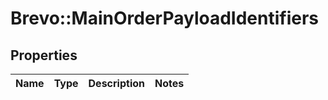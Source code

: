 # Brevo::MainOrderPayloadIdentifiers

## Properties
Name | Type | Description | Notes
------------ | ------------- | ------------- | -------------


